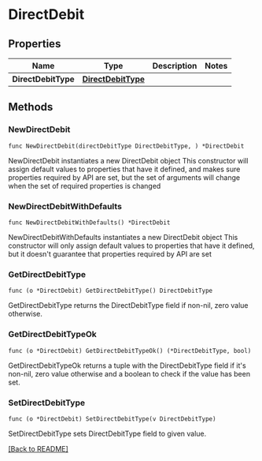 # DirectDebit

## Properties

| Name | Type | Description | Notes |
| ------------ | ------------- | ------------- | ------------- |
| **DirectDebitType** | [**DirectDebitType**](DirectDebitType.md) |  |  |

## Methods

### NewDirectDebit

`func NewDirectDebit(directDebitType DirectDebitType, ) *DirectDebit`

NewDirectDebit instantiates a new DirectDebit object
This constructor will assign default values to properties that have it defined,
and makes sure properties required by API are set, but the set of arguments
will change when the set of required properties is changed

### NewDirectDebitWithDefaults

`func NewDirectDebitWithDefaults() *DirectDebit`

NewDirectDebitWithDefaults instantiates a new DirectDebit object
This constructor will only assign default values to properties that have it defined,
but it doesn't guarantee that properties required by API are set

### GetDirectDebitType

`func (o *DirectDebit) GetDirectDebitType() DirectDebitType`

GetDirectDebitType returns the DirectDebitType field if non-nil, zero value otherwise.

### GetDirectDebitTypeOk

`func (o *DirectDebit) GetDirectDebitTypeOk() (*DirectDebitType, bool)`

GetDirectDebitTypeOk returns a tuple with the DirectDebitType field if it's non-nil, zero value otherwise
and a boolean to check if the value has been set.

### SetDirectDebitType

`func (o *DirectDebit) SetDirectDebitType(v DirectDebitType)`

SetDirectDebitType sets DirectDebitType field to given value.



[[Back to README]](../../README.md)


